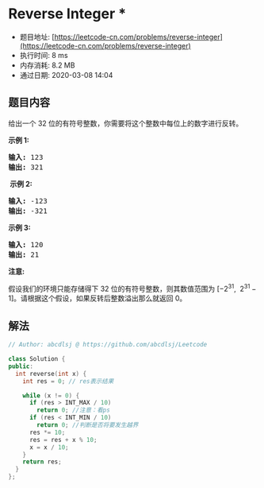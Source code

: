 # Reverse Integer *
- 题目地址: [https://leetcode-cn.com/problems/reverse-integer](https://leetcode-cn.com/problems/reverse-integer)
- 执行时间: 8 ms
- 内存消耗: 8.2 MB
- 通过日期: 2020-03-08 14:04

## 题目内容
<p>给出一个 32 位的有符号整数，你需要将这个整数中每位上的数字进行反转。</p>

<p><strong>示例 1:</strong></p>

<pre><strong>输入:</strong> 123
<strong>输出:</strong> 321
</pre>

<p><strong> 示例 2:</strong></p>

<pre><strong>输入:</strong> -123
<strong>输出:</strong> -321
</pre>

<p><strong>示例 3:</strong></p>

<pre><strong>输入:</strong> 120
<strong>输出:</strong> 21
</pre>

<p><strong>注意:</strong></p>

<p>假设我们的环境只能存储得下 32 位的有符号整数，则其数值范围为 [−2<sup>31</sup>,  2<sup>31 </sup>− 1]。请根据这个假设，如果反转后整数溢出那么就返回 0。</p>


## 解法
```cpp
// Author: abcdlsj @ https://github.com/abcdlsj/Leetcode

class Solution {
public:
  int reverse(int x) {
    int res = 0; // res表示结果

    while (x != 0) {
      if (res > INT_MAX / 10)
        return 0; //注意：看ps
      if (res < INT_MIN / 10)
        return 0; //判断是否将要发生越界
      res *= 10;
      res = res + x % 10;
      x = x / 10;
    }
    return res;
  }
};

```